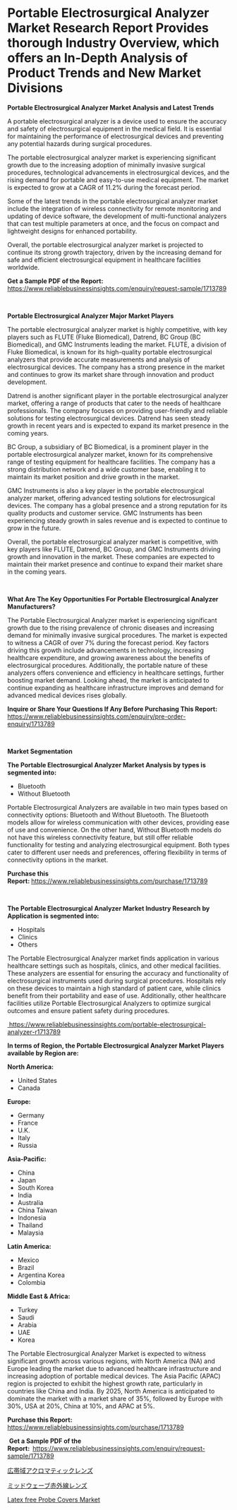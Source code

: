 <p><h1>Portable Electrosurgical Analyzer Market Research Report Provides thorough Industry Overview, which offers an In-Depth Analysis of Product Trends and New Market Divisions</h1></p><p><strong>Portable Electrosurgical Analyzer Market Analysis and Latest Trends</strong></p>
<p><p>A portable electrosurgical analyzer is a device used to ensure the accuracy and safety of electrosurgical equipment in the medical field. It is essential for maintaining the performance of electrosurgical devices and preventing any potential hazards during surgical procedures.</p><p>The portable electrosurgical analyzer market is experiencing significant growth due to the increasing adoption of minimally invasive surgical procedures, technological advancements in electrosurgical devices, and the rising demand for portable and easy-to-use medical equipment. The market is expected to grow at a CAGR of 11.2% during the forecast period.</p><p>Some of the latest trends in the portable electrosurgical analyzer market include the integration of wireless connectivity for remote monitoring and updating of device software, the development of multi-functional analyzers that can test multiple parameters at once, and the focus on compact and lightweight designs for enhanced portability.</p><p>Overall, the portable electrosurgical analyzer market is projected to continue its strong growth trajectory, driven by the increasing demand for safe and efficient electrosurgical equipment in healthcare facilities worldwide.</p></p>
<p><strong>Get a Sample PDF of the Report:&nbsp;</strong> <a href="https://www.reliablebusinessinsights.com/enquiry/request-sample/1713789">https://www.reliablebusinessinsights.com/enquiry/request-sample/1713789</a></p>
<p>&nbsp;</p>
<p><strong>Portable Electrosurgical Analyzer Major Market Players</strong></p>
<p><p>The portable electrosurgical analyzer market is highly competitive, with key players such as FLUTE (Fluke Biomedical), Datrend, BC Group (BC Biomedical), and GMC Instruments leading the market. FLUTE, a division of Fluke Biomedical, is known for its high-quality portable electrosurgical analyzers that provide accurate measurements and analysis of electrosurgical devices. The company has a strong presence in the market and continues to grow its market share through innovation and product development.</p><p>Datrend is another significant player in the portable electrosurgical analyzer market, offering a range of products that cater to the needs of healthcare professionals. The company focuses on providing user-friendly and reliable solutions for testing electrosurgical devices. Datrend has seen steady growth in recent years and is expected to expand its market presence in the coming years.</p><p>BC Group, a subsidiary of BC Biomedical, is a prominent player in the portable electrosurgical analyzer market, known for its comprehensive range of testing equipment for healthcare facilities. The company has a strong distribution network and a wide customer base, enabling it to maintain its market position and drive growth in the market.</p><p>GMC Instruments is also a key player in the portable electrosurgical analyzer market, offering advanced testing solutions for electrosurgical devices. The company has a global presence and a strong reputation for its quality products and customer service. GMC Instruments has been experiencing steady growth in sales revenue and is expected to continue to grow in the future.</p><p>Overall, the portable electrosurgical analyzer market is competitive, with key players like FLUTE, Datrend, BC Group, and GMC Instruments driving growth and innovation in the market. These companies are expected to maintain their market presence and continue to expand their market share in the coming years.</p></p>
<p>&nbsp;</p>
<p><strong>What Are The Key Opportunities For Portable Electrosurgical Analyzer Manufacturers?</strong></p>
<p><p>The Portable Electrosurgical Analyzer market is experiencing significant growth due to the rising prevalence of chronic diseases and increasing demand for minimally invasive surgical procedures. The market is expected to witness a CAGR of over 7% during the forecast period. Key factors driving this growth include advancements in technology, increasing healthcare expenditure, and growing awareness about the benefits of electrosurgical procedures. Additionally, the portable nature of these analyzers offers convenience and efficiency in healthcare settings, further boosting market demand. Looking ahead, the market is anticipated to continue expanding as healthcare infrastructure improves and demand for advanced medical devices rises globally.</p></p>
<p><strong>Inquire or Share Your Questions If Any Before Purchasing This Report:</strong> <a href="https://www.reliablebusinessinsights.com/enquiry/pre-order-enquiry/1713789">https://www.reliablebusinessinsights.com/enquiry/pre-order-enquiry/1713789</a></p>
<p>&nbsp;</p>
<p><strong>Market Segmentation</strong></p>
<p><strong>The Portable Electrosurgical Analyzer Market Analysis by types is segmented into:</strong></p>
<p><ul><li>Bluetooth</li><li>Without Bluetooth</li></ul></p>
<p><p>Portable Electrosurgical Analyzers are available in two main types based on connectivity options: Bluetooth and Without Bluetooth. The Bluetooth models allow for wireless communication with other devices, providing ease of use and convenience. On the other hand, Without Bluetooth models do not have this wireless connectivity feature, but still offer reliable functionality for testing and analyzing electrosurgical equipment. Both types cater to different user needs and preferences, offering flexibility in terms of connectivity options in the market.</p></p>
<p><strong>Purchase this Report:&nbsp;</strong><a href="https://www.reliablebusinessinsights.com/purchase/1713789">https://www.reliablebusinessinsights.com/purchase/1713789</a></p>
<p>&nbsp;</p>
<p><strong>The Portable Electrosurgical Analyzer Market Industry Research by Application is segmented into:</strong></p>
<p><ul><li>Hospitals</li><li>Clinics</li><li>Others</li></ul></p>
<p><p>The Portable Electrosurgical Analyzer market finds application in various healthcare settings such as hospitals, clinics, and other medical facilities. These analyzers are essential for ensuring the accuracy and functionality of electrosurgical instruments used during surgical procedures. Hospitals rely on these devices to maintain a high standard of patient care, while clinics benefit from their portability and ease of use. Additionally, other healthcare facilities utilize Portable Electrosurgical Analyzers to optimize surgical outcomes and ensure patient safety during procedures.</p></p>
<p><a href="https://www.reliablebusinessinsights.com/portable-electrosurgical-analyzer-r1713789">&nbsp;https://www.reliablebusinessinsights.com/portable-electrosurgical-analyzer-r1713789</a></p>
<p><strong>In terms of Region, the Portable Electrosurgical Analyzer Market Players available by Region are:</strong></p>
<p>
    <p> <strong> North America: </strong>
        <ul>
            <li>United States</li>
            <li>Canada</li>
        </ul>
        </p> 
    <p> <strong> Europe: </strong>
        <ul>
            <li>Germany</li>
            <li>France</li>
            <li>U.K.</li>
            <li>Italy</li>
            <li>Russia</li>
        </ul>
        </p> 
    <p> <strong> Asia-Pacific: </strong>
        <ul>
            <li>China</li>
            <li>Japan</li>
            <li>South Korea</li>
            <li>India</li>
            <li>Australia</li>
            <li>China Taiwan</li>
            <li>Indonesia</li>
            <li>Thailand</li>
            <li>Malaysia</li>
        </ul>
        </p> 
    <p> <strong> Latin America: </strong>
        <ul>
            <li>Mexico</li>
            <li>Brazil</li>
            <li>Argentina Korea</li>
            <li>Colombia</li>
        </ul>
        </p> 
    <p> <strong> Middle East & Africa: </strong>
        <ul>
            <li>Turkey</li>
            <li>Saudi</li>
            <li>Arabia</li>
            <li>UAE</li>
            <li>Korea</li>
        </ul>
    </p>
    </p>
<p><p>The Portable Electrosurgical Analyzer Market is expected to witness significant growth across various regions, with North America (NA) and Europe leading the market due to advanced healthcare infrastructure and increasing adoption of portable medical devices. The Asia Pacific (APAC) region is projected to exhibit the highest growth rate, particularly in countries like China and India. By 2025, North America is anticipated to dominate the market with a market share of 35%, followed by Europe with 30%, USA at 20%, China at 10%, and APAC at 5%.</p></p>
<p><strong>Purchase this Report: </strong><a href="https://www.reliablebusinessinsights.com/purchase/1713789">https://www.reliablebusinessinsights.com/purchase/1713789</a></p>
<p>&nbsp;<strong>Get a Sample PDF of the Report:&nbsp;&nbsp;</strong><a href="https://www.reliablebusinessinsights.com/enquiry/request-sample/1713789">https://www.reliablebusinessinsights.com/enquiry/request-sample/1713789</a></p>
<p><strong></strong></p>
<p><p><a href="https://github.com/hilmi-2a/Market-Research-Report-List-2/blob/main/3363864113201.md">広帯域アクロマティックレンズ</a></p><p><a href="https://github.com/Sophiaard2003/Market-Research-Report-List-2/blob/main/1587803113202.md">ミッドウェーブ赤外線レンズ</a></p><p><a href="https://github.com/marthawweekle/Market-Research-Report-List-1/blob/main/latex-free-probe-covers-market.md">Latex free Probe Covers Market</a></p></p>